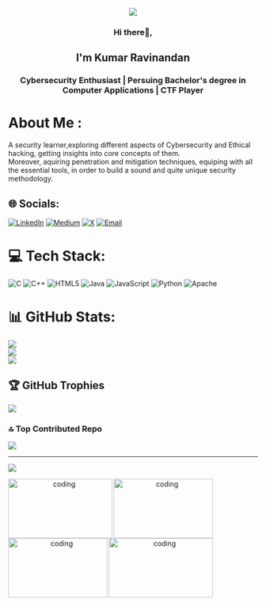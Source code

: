 <p align="center">
  <img src="https://capsule-render.vercel.app/api?type=rect&color=gradient&height=150&section=header&text=Welcome%20to%20My%20Profile!&fontSize=30&fontColor=fff"/>
</p>
<h3 align="center">Hi there👋,</31>
<h2 align="center">I'm Kumar Ravinandan</h2>
<h3 align="center">Cybersecurity Enthusiast | Persuing Bachelor's degree in Computer Applications | CTF Player</h3>


# About Me :
A security learner,exploring different aspects of Cybersecurity and Ethical hacking, getting insights into core concepts of them.<br>Moreover, aquiring penetration and mitigation techniques, equiping with all the essential tools, in order to build a sound and quite unique security methodology.


## 🌐 Socials:
[![LinkedIn](https://img.shields.io/badge/LinkedIn-%230077B5.svg?logo=linkedin&logoColor=white)](https://www.linkedin.com/in/ravinandan-kr-014969361/) [![Medium](https://img.shields.io/badge/Medium-12100E?logo=medium&logoColor=white)](https://medium.com/@kr_r4vin4nd4n) [![X](https://img.shields.io/badge/X-black.svg?logo=X&logoColor=white)](https://x.com/kr_r4vin4nd4an?t=ORNpTMlDHrAtaDqbUCwEYQ&s=09) [![Email](https://img.shields.io/badge/Email-D14836?logo=gmail&logoColor=white)](mailto:kumarravinandan011@gmail.com) 

# 💻 Tech Stack:
![C](https://img.shields.io/badge/c-%2300599C.svg?style=for-the-badge&logo=c&logoColor=white) ![C++](https://img.shields.io/badge/c++-%2300599C.svg?style=for-the-badge&logo=c%2B%2B&logoColor=white) ![HTML5](https://img.shields.io/badge/html5-%23E34F26.svg?style=for-the-badge&logo=html5&logoColor=white) ![Java](https://img.shields.io/badge/java-%23ED8B00.svg?style=for-the-badge&logo=openjdk&logoColor=white) ![JavaScript](https://img.shields.io/badge/javascript-%23323330.svg?style=for-the-badge&logo=javascript&logoColor=%23F7DF1E) ![Python](https://img.shields.io/badge/python-3670A0?style=for-the-badge&logo=python&logoColor=ffdd54) ![Apache](https://img.shields.io/badge/apache-%23D42029.svg?style=for-the-badge&logo=apache&logoColor=white)
# 📊 GitHub Stats:
![](https://github-readme-stats.vercel.app/api?username=kr-r4vin4nd4n&theme=dark&hide_border=false&include_all_commits=false&count_private=false)<br/>
![](https://nirzak-streak-stats.vercel.app/?user=kr-r4vin4nd4n&theme=dark&hide_border=false)<br/>
![](https://github-readme-stats.vercel.app/api/top-langs/?username=kr-r4vin4nd4n&theme=dark&hide_border=false&include_all_commits=false&count_private=false&layout=compact)

## 🏆 GitHub Trophies
![](https://github-profile-trophy.vercel.app/?username=kr-r4vin4nd4n&theme=radical&no-frame=false&no-bg=true&margin-w=4)

### 🔝 Top Contributed Repo
![](https://github-contributor-stats.vercel.app/api?username=kr-r4vin4nd4n&limit=5&theme=dark&combine_all_yearly_contributions=true)

---
[![](https://visitcount.itsvg.in/api?id=kr-r4vin4nd4n&icon=0&color=0)](https://visitcount.itsvg.in)
<p align="center">
<img align="left" alt="coding" width="210" height="120" src="https://media4.giphy.com/media/v1.Y2lkPTc5MGI3NjExc2FkYTR2c2g0eWxwdXgwenFpZWtjZ2U5cG5xam9ldTZ0MTJsd2xzcyZlcD12MV9pbnRlcm5hbF9naWZfYnlfaWQmY3Q9Zw/dsd8mFzxi1qFuSQv8D/giphy.gif">
<img align="left" alt="coding" width="200" height="120" src="https://media0.giphy.com/media/v1.Y2lkPTc5MGI3NjExMXd2NTI3b2tweDc1b2t6enFpODJ0OHZrNmFwNW43cGpvNmtkb2VyZiZlcD12MV9pbnRlcm5hbF9naWZfYnlfaWQmY3Q9Zw/xTcnSWYZvafyhEACBO/giphy.gif">
<img align="left" alt="coding" width="200" height="120" src="https://media.giphy.com/media/077i6AULCXc0FKTj9s/giphy.gif?cid=ecf05e47tg5un0afxt4tmycpbvydcijaknet9mxiiz1icqvq&ep=v1_gifs_search&rid=giphy.gif&ct=g">
<img align="left" alt="coding" width="210" height="120" src="https://media.giphy.com/media/77rvjVcaJr1BgKSXtR/giphy.gif?cid=ecf05e475anuwok6yvm8dgcsgj52qqdry2gh57obfmrekrb9&ep=v1_gifs_search&rid=giphy.gif&ct=g">
</p>


<!-- Proudly created with GPRM ( https://gprm.itsvg.in ) -->

